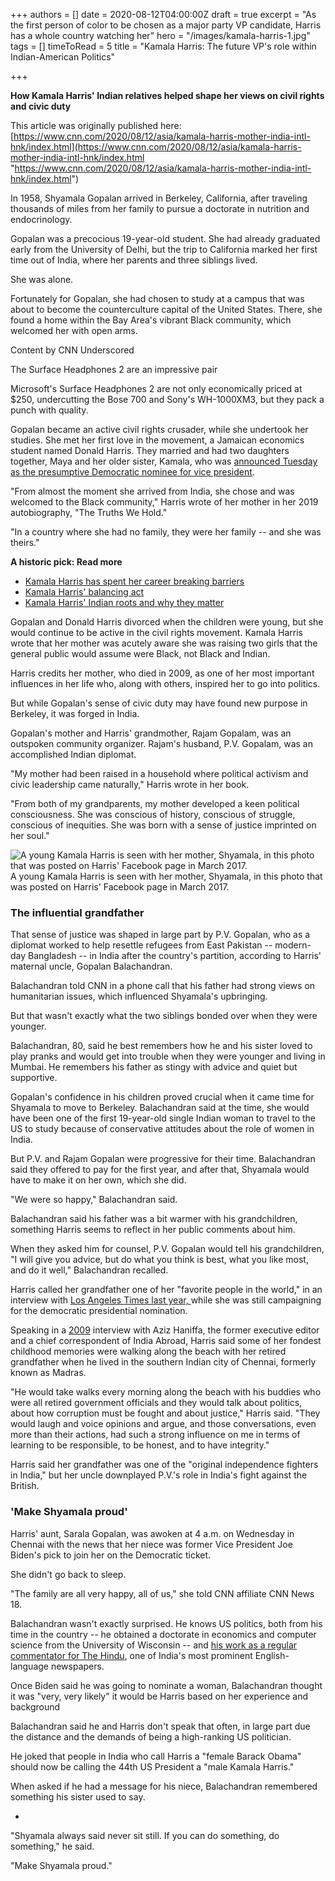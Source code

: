 +++
authors = []
date = 2020-08-12T04:00:00Z
draft = true
excerpt = "As the first person of color to be chosen as a major party VP candidate, Harris has a whole country watching her"
hero = "/images/kamala-harris-1.jpg"
tags = []
timeToRead = 5
title = "Kamala Harris: The future VP's role within Indian-American Politics"

+++

**How Kamala Harris' Indian relatives helped shape her views on civil rights and civic duty**

This article was originally published here: [https://www.cnn.com/2020/08/12/asia/kamala-harris-mother-india-intl-hnk/index.html](https://www.cnn.com/2020/08/12/asia/kamala-harris-mother-india-intl-hnk/index.html "https://www.cnn.com/2020/08/12/asia/kamala-harris-mother-india-intl-hnk/index.html")

In 1958, Shyamala Gopalan arrived in Berkeley, California, after traveling thousands of miles from her family to pursue a doctorate in nutrition and endocrinology.

Gopalan was a precocious 19-year-old student. She had already graduated early from the University of Delhi, but the trip to California marked her first time out of India, where her parents and three siblings lived.

She was alone.

Fortunately for Gopalan, she had chosen to study at a campus that was about to become the counterculture capital of the United States. There, she found a home within the Bay Area's vibrant Black community, which welcomed her with open arms.

Content by CNN Underscored

The Surface Headphones 2 are an impressive pair

Microsoft's Surface Headphones 2 are not only economically priced at $250, undercutting the Bose 700 and Sony's WH-1000XM3, but they pack a punch with quality.

Gopalan became an active civil rights crusader, while she undertook her studies. She met her first love in the movement, a Jamaican economics student named Donald Harris. They married and had two daughters together, Maya and her older sister, Kamala, who was [announced Tuesday as the presumptive Democratic nominee for vice president](https://www.cnn.com/2020/08/11/politics/joe-biden-kamala-harris-vp/index.html).

"From almost the moment she arrived from India, she chose and was welcomed to the Black community," Harris wrote of her mother in her 2019 autobiography, "The Truths We Hold."

"In a country where she had no family, they were her family -- and she was theirs."

**A historic pick: Read more**

* [Kamala Harris has spent her career breaking barriers](https://www.cnn.com/2020/08/11/politics/kamala-harris-background/index.html)
* [Kamala Harris' balancing act](https://www.cnn.com/2020/08/11/politics/kamala-harris-joe-biden-vice-president-balancing-act/index.html)
* [Kamala Harris' Indian roots and why they matter](https://www.cnn.com/2020/08/11/politics/harris-indian-roots/index.html)

Gopalan and Donald Harris divorced when the children were young, but she would continue to be active in the civil rights movement. Kamala Harris wrote that her mother was acutely aware she was raising two girls that the general public would assume were Black, not Black and Indian.

Harris credits her mother, who died in 2009, as one of her most important influences in her life who, along with others, inspired her to go into politics.

But while Gopalan's sense of civic duty may have found new purpose in Berkeley, it was forged in India.

Gopalan's mother and Harris' grandmother, Rajam Gopalam, was an outspoken community organizer. Rajam's husband, P.V. Gopalam, was an accomplished Indian diplomat.

"My mother had been raised in a household where political activism and civic leadership came naturally," Harris wrote in her book.

"From both of my grandparents, my mother developed a keen political consciousness. She was conscious of history, conscious of struggle, conscious of inequities. She was born with a sense of justice imprinted on her soul."

![A young Kamala Harris is seen with her mother, Shyamala, in this photo that was posted on Harris&#39; Facebook page in March 2017. ](https://cdn.cnn.com/cnnnext/dam/assets/190325113405-01-kamala-harris-exlarge-169.jpg)A young Kamala Harris is seen with her mother, Shyamala, in this photo that was posted on Harris' Facebook page in March 2017.

### The influential grandfather

That sense of justice was shaped in large part by P.V. Gopalan, who as a diplomat worked to help resettle refugees from East Pakistan -- modern-day Bangladesh -- in India after the country's partition, according to Harris' maternal uncle, Gopalan Balachandran.

Balachandran told CNN in a phone call that his father had strong views on humanitarian issues, which influenced Shyamala's upbringing.

But that wasn't exactly what the two siblings bonded over when they were younger.

Balachandran, 80, said he best remembers how he and his sister loved to play pranks and would get into trouble when they were younger and living in Mumbai. He remembers his father as stingy with advice and quiet but supportive.

Gopalan's confidence in his children proved crucial when it came time for Shyamala to move to Berkeley. Balachandran said at the time, she would have been one of the first 19-year-old single Indian woman to travel to the US to study because of conservative attitudes about the role of women in India.

But P.V. and Rajam Gopalan were progressive for their time. Balachandran said they offered to pay for the first year, and after that, Shyamala would have to make it on her own, which she did.

"We were so happy," Balachandran said.

Balachandran said his father was a bit warmer with his grandchildren, something Harris seems to reflect in her public comments about him.

When they asked him for counsel, P.V. Gopalan would tell his grandchildren, "I will give you advice, but do what you think is best, what you like most, and do it well," Balachandran recalled.

Harris called her grandfather one of her "favorite people in the world," in an interview with [Los Angeles Times last year, ](https://www.latimes.com/politics/story/2019-10-25/how-kamala-harris-indian-family-shaped-her-political-career)while she was still campaigning for the democratic presidential nomination.

Speaking in a [2009](https://www.cnn.com/2020/08/11/politics/harris-indian-roots/index.html) interview with Aziz Haniffa, the former executive editor and a chief correspondent of India Abroad, Harris said some of her fondest childhood memories were walking along the beach with her retired grandfather when he lived in the southern Indian city of Chennai, formerly known as Madras.

"He would take walks every morning along the beach with his buddies who were all retired government officials and they would talk about politics, about how corruption must be fought and about justice," Harris said. "They would laugh and voice opinions and argue, and those conversations, even more than their actions, had such a strong influence on me in terms of learning to be responsible, to be honest, and to have integrity."

Harris said her grandfather was one of the "original independence fighters in India," but her uncle downplayed P.V.'s role in India's fight against the British.

### 'Make Shyamala proud'

Harris' aunt, Sarala Gopalan, was awoken at 4 a.m. on Wednesday in Chennai with the news that her niece was former Vice President Joe Biden's pick to join her on the Democratic ticket.

She didn't go back to sleep.

"The family are all very happy, all of us," she told CNN affiliate CNN News 18.

Balachandran wasn't exactly surprised. He knows US politics, both from his time in the country -- he obtained a doctorate in economics and computer science from the University of Wisconsin -- and [his work as a regular commentator for The Hindu](https://www.thehindu.com/news/national/she-has-her-head-on-her-shoulders-says-uncle-on-kamala-harris/article32332093.ece), one of India's most prominent English-language newspapers.

Once Biden said he was going to nominate a woman, Balachandran thought it was "very, very likely" it would be Harris based on her experience and background

Balachandran said he and Harris don't speak that often, in large part due the distance and the demands of being a high-ranking US politician.

He joked that people in India who call Harris a "female Barack Obama" should now be calling the 44th US President a "male Kamala Harris."

When asked if he had a message for his niece, Balachandran remembered something his sister used to say.

* 

"Shyamala always said never sit still. If you can do something, do something," he said.

"Make Shyamala proud."